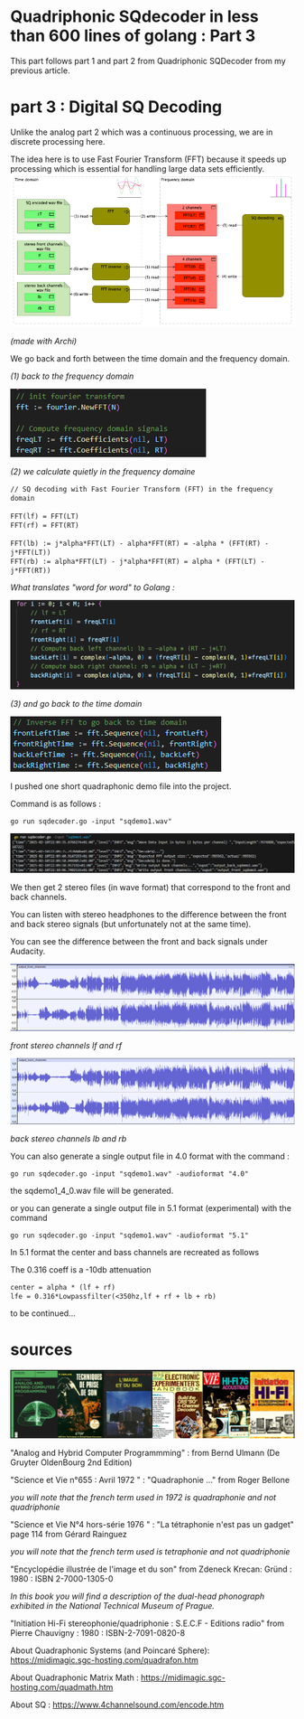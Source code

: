 # Quadriphonic SQdecoder in less than 600 lines of golang : Part 3

This part follows part 1 and part 2 from Quadriphonic SQDecoder from my previous article.

# part 3 : Digital SQ Decoding

Unlike the analog part 2 which was a continuous processing, we are in discrete processing here.

The idea here is to use Fast Fourier Transform (FFT) because it speeds up processing  which is essential for handling large data sets efficiently.
![example](./images/FFTArchi.png)

*(made with Archi)*

We go back and forth between the time domain and the frequency domain.

*(1) back to the frequency domain*

![example](./images/fft1.png)

*(2) we calculate quietly in the frequency domaine*

```
// SQ decoding with Fast Fourier Transform (FFT) in the frequency domain

FFT(lf) = FFT(LT) 
FFT(rf) = FFT(RT)

FFT(lb) := j*alpha*FFT(LT) - alpha*FFT(RT) = -alpha * (FFT(RT) - j*FFT(LT))
FFT(rb) := alpha*FFT(LT) - j*alpha*FFT(RT) = alpha * (FFT(LT) - j*FFT(RT))
```

*What translates "word for word" to Golang :*

![example](./images/fft2.png)

*(3) and go back to the time domain*

![example](./images/fft3.png)

I pushed one short quadraphonic demo file into the project. 

Command is as follows :

```
go run sqdecoder.go -input "sqdemo1.wav"
```
![example](./images/commandeSqDecoder.png)

We then get 2 stereo files (in wave format) that correspond to the front and back channels.

You can listen with stereo headphones to the difference between the front and back stereo signals (but unfortunately not at the same time).

You can see the difference between the front and back signals under Audacity.

![example](./images/outputFrontAudacy.png)

*front stereo channels lf and rf*

![example](./images/outputBackAudacy.png)

*back stereo channels lb and rb*

You can also generate a single output file in 4.0 format with the command :

```
go run sqdecoder.go -input "sqdemo1.wav" -audioformat "4.0"
```

the sqdemo1_4_0.wav file will be generated.

or you can generate a single output file in 5.1 format (experimental) with the command

```
go run sqdecoder.go -input "sqdemo1.wav" -audioformat "5.1"

```
In 5.1 format the center and bass channels are recreated as follows

The 0.316 coeff is a -10db attenuation

```
center = alpha * (lf + rf)
lfe = 0.316*Lowpassfilter(<350hz,lf + rf + lb + rb)

```


to be continued...

# sources

![example](./images/books.png)

"Analog and Hybrid Computer Programmming" : from Bernd Ulmann (De Gruyter OldenBourg 2nd Edition)

"Science et Vie n°655 : Avril 1972 " : "Quadraphonie ..." from Roger Bellone

*you will note that the french term used in 1972 is quadraphonie and not quadriphonie*

"Science et Vie N°4 hors-série 1976 " : "La tétraphonie n'est pas un gadget" page 114 from Gérard Rainguez

*you will note that the french term used is tetraphonie and not quadriphonie*

"Encyclopédie illustrée de l'image et du son" from Zdeneck Krecan: Gründ : 1980 : ISBN 2-7000-1305-0

*In this book you will find a description of the _dual-head_ phonograph exhibited in the National Technical Museum of Prague.*

"Initiation Hi-Fi stereophonie/quadriphonie : S.E.C.F - Editions radio" from Pierre Chauvigny  : 1980 : ISBN-2-7091-0820-8

About Quadraphonic Systems (and Poincaré Sphere): https://midimagic.sgc-hosting.com/quadrafon.htm

About Quadraphonic Matrix Math : https://midimagic.sgc-hosting.com/quadmath.htm

About SQ :  https://www.4channelsound.com/encode.htm


